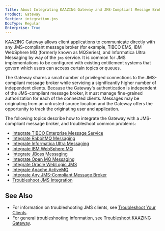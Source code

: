 ```yaml
---
Title: About Integrating KAAZING Gateway and JMS-Compliant Message Brokers
Product: Gateway
Section: integration-jms
DocType: Regular
Enterprise: True
---
```


KAAZING Gateway allows client applications to communicate directly with any JMS-compliant message broker (for example, TIBCO EMS, IBM WebSphere MQ (formerly known as MQSeries), and Informatica Ultra Messaging by way of the `jms` service. It is common for JMS implementations to be configured with existing entitlement systems that govern which users can access certain topics or queues.

The Gateway shares a small number of privileged connections to the JMS-compliant message broker while servicing a significantly higher number of independent clients. Because the Gateway's authentication is independent of the JMS-compliant message broker, it must manage fine-grained authorization for each of the connected clients. Messages may be originating from an untrusted source location and the Gateway offers the opportunity to track the originating user and application.

The following topics describe how to integrate the Gateway with a JMS-compliant message broker, and troubleshoot common problems:

-   [Integrate TIBCO Enterprise Message Service](p_jms_integrate_tibco.md)
-   [Integrate RabbitMQ Messaging](p_jms_integrate_rabbitmq.md)
-   [Integrate Informatica Ultra Messaging](p_jms_integrate_informatica.md)
-   [Integrate IBM WebSphere MQ](p_jms_integrate_ibm.md)
-   [Integrate JBoss Messaging](p_jms_integrate_jboss.md)
-   [Integrate Open MQ Messaging](p_jms_integrate_openmq.md)
-   [Integrate Oracle WebLogic JMS](p_jms_integrate_weblogic.md)
-   [Integrate Apache ActiveMQ](p_jms_integrate_activemq.md)
-   [Integrate Any JMS-Compliant Message Broker](p_jms_integrate_anybroker.md)
-   [Troubleshoot JMS Integration](p_jms_integrate_tshoot.md)

See Also
--------

-   For information on troubleshooting JMS clients, see [Troubleshoot Your Clients](../troubleshooting/p_dev_troubleshoot.md).
-   For general troubleshooting information, see [Troubleshoot KAAZING Gateway](../troubleshooting/o_troubleshoot.md).


